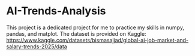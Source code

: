# AI-Trends-Analysis
This project is a dedicated project for me to practice my skills in numpy, pandas, and matplot. 
The dataset is provided on Kaggle: https://www.kaggle.com/datasets/bismasajjad/global-ai-job-market-and-salary-trends-2025/data

